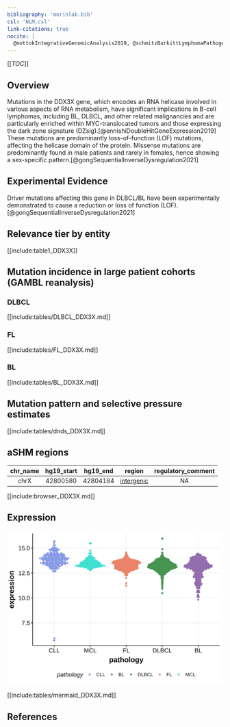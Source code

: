 ```yaml
---
bibliography: 'morinlab.bib'
csl: 'NLM.csl'
link-citations: true
nocite: |
  @mottokIntegrativeGenomicAnalysis2019, @schmitzBurkittLymphomaPathogenesis2012, @reddyGeneticFunctionalDrivers2017, @schmitzGeneticsPathogenesisDiffuse2018, @arthurGenomewideDiscoverySomatic2018
---
```

[[_TOC_]]

## Overview
Mutations in the DDX3X gene, which encodes an RNA helicase involved in various aspects of RNA metabolism, have significant implications in B-cell lymphomas, including BL, DLBCL, and other related malignancies and are particularly enriched within MYC-translocated tumors and those expressing the dark zone signature (DZsig).[@ennishiDoubleHitGeneExpression2019] 
These mutations are predominantly loss-of-function (LOF) mutations, affecting the helicase domain of the protein. Missense mutations are predominantly found in male patients and rarely in females, hence showing a sex-specific pattern.[@gongSequentialInverseDysregulation2021]


## Experimental Evidence

Driver mutations affecting this gene in DLBCL/BL have been experimentally demonstrated to cause a reduction or loss of function (LOF).[@gongSequentialInverseDysregulation2021]

## Relevance tier by entity

[[include:table1_DDX3X]]

## Mutation incidence in large patient cohorts (GAMBL reanalysis)

### DLBCL
[[include:tables/DLBCL_DDX3X.md]]

### FL
[[include:tables/FL_DDX3X.md]]

### BL
[[include:tables/BL_DDX3X.md]]

## Mutation pattern and selective pressure estimates

[[include:tables/dnds_DDX3X.md]]

## aSHM regions

|chr_name|hg19_start|hg19_end|region                                                                                          |regulatory_comment|
|:--------:|:----------:|:--------:|:------------------------------------------------------------------------------------------------:|:------------------:|
|chrX    |42800580  |42804184|[intergenic](https://genome.ucsc.edu/s/rdmorin/GAMBL%20hg19?position=chrX%3A42800580%2D42804184)|NA                |



[[include:browser_DDX3X.md]]

## Expression
![](images/gene_expression/DDX3X_by_pathology.svg)
<!-- ORIGIN: schmitzBurkittLymphomaPathogenesis2012 -->
<!-- DLBCL: schmitzGeneticsPathogenesisDiffuse2018a -->
<!-- BL: schmitzBurkittLymphomaPathogenesis2012 -->
<!-- BL: schmitzBurkittLymphomaPathogenesis2012 -->
<!-- PMBL: mottokIntegrativeGenomicAnalysis2019b -->

[[include:tables/mermaid_DDX3X.md]]

## References


